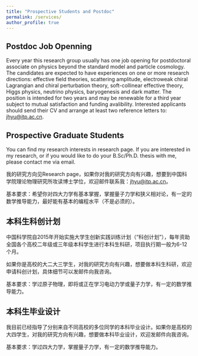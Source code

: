 ```yaml
---
title: "Prospective Students and Postdoc"
permalink: /services/
author_profile: true
---
```


## Postdoc Job Openning

Every year this research group usually has one job opening for postdoctoral associate on physics beyond the standard model and particle cosmology. The candidates are expected to have experiences on one or more research directions: effective field theories, scattering amplitude, electroweak chiral Lagrangian and chiral perturbation theory, soft-collinear effective theory, Higgs physics, neutrino physics, baryogenesis and dark matter. The position is intended for two years and may be renewable for a third year subject to mutual satisfaction and funding avalibility. Interested applicants should send their CV and arrange at least two reference letters to: jhyu@itp.ac.cn.


## Prospective Graduate Students

You can find my research interests in research page. If you are interested in my research, or if you would like to do your B.Sc/Ph.D. thesis with me, please contact me via email.

我的研究方向见Research page，如果你对我的研究方向有兴趣，想要到中国科学院理论物理研究所攻读博士学位，欢迎邮件联系我：jhyu@itp.ac.cn。


基本要求：希望你对四大力学有基本掌握，掌握量子力学和狭义相对论，有一定的数学推导能力，最好能有基本的编程水平（不是必须的）。


## 本科生科创计划

中国科学院自2015年开始实施大学生创新实践训练计划（“科创计划”），每年资助全国各个高校二年级或三年级本科学生进行本科生科研，项目执行期一般为6-12个月。

如果你是高校的大二大三学生，对我的研究方向有兴趣，想要做本科生科研，欢迎申请科创计划，具体细节可以发邮件向我咨询。


基本要求：学过原子物理，即将或正在学习电动力学或量子力学，有一定的数学推导能力。


## 本科生毕业设计

我目前已经指导了分别来自不同高校的多位同学的本科毕业设计。如果你是高校的大四学生，对我的研究方向有兴趣，想要做本科毕业设计，欢迎发邮件向我咨询。

基本要求：学过四大力学，掌握量子力学，有一定的数学推导能力。


<!-- 如果你对如下题目有兴趣，欢迎发邮件向我咨询： 原子分子物理中探索新物理 第五种力的实验寻找 其他任何有意思的题目 -->
